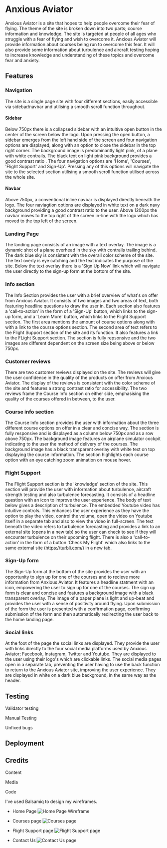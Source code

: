 # Anxious Aviator 

Anxious Aviator is a site that hopes to help people overcome their fear of flying. The theme of the site is broken down into two parts; course information and knowledge. The site is targeted at people of all ages who struggle with a fear of flying and wish to overcome it. Anxious Aviator will provide information about courses being run to overcome this fear. It will also provide some information about turbulence and aircraft testing hoping to increase knowledge and understanding of these topics and overcome fear and anxiety. 

<!-- Responsive mockup screenshots here -->

<!-- Features section here -->
## Features

### Navigation
The site is a single page site with four different sections, easily accessible via sidebar/navbar and utilising a smooth scroll function throughout.

#### Sidebar
Below 750px there is a collapsed sidebar with an intuitive open button in the center of the screen below the logo. Upon pressing the open button, a sidebar emerges from the left hand side of the screen and four navigation options are displayed, along with an option to close the sidebar in the top right corner. The background image is predominantly light pink, of a plane with white contrails. The black text on light pink background provides a good contrast ratio . The four navigation options are 'Home', 'Courses', 'Flight Support' and Sign-Up'. Pressing any of this options will navigate the site to the selected section utilising a smooth scroll function utilised across the whole site.

<!-- Screenshot of sidebar -->

#### Navbar
Above 750px, a conventional inline navbar is displayed directly beneath the logo. The four naviagtion options are displayed in white text on a dark navy background providing a good contrast ratio to the user. Above 1200px the navbar moves to the top right of the screen in-line with the logo which has moved to the top left of the screen.

<!-- Screenshot of navbar -->

### Landing Page
The landing page consists of an image with a text overlay. The image is a dynamic shot of a plane overhead in the sky with contrails trailing behind. The dark blue sky is consistent with the overall color scheme of the site. The text overly is eye catching and the text indicates the purpose of the site. Below the text overlay there is a 'Sign Up Now' link which will navigate the user directly to the sign-up form at the bottom of the site.

<!-- Screenshot of landing page -->


### Info section 

The Info Section provides the user with a brief overview of what's on offer from Anxious Aviator. It consists of two images and two areas of text, both featuring headline questions to draw the user in. Each section also features a 'call-to-action' in the form of a 'Sign-Up' button, which links to the sign-up form, and a 'Learn More' button, which links to the Flight Support section. The first area mentions the amount of course options along with
with a link to the course options section. The second area of text refers to the Flight Support section of the site and its function. It also features a link to the FLight Support section. The section is fully repsonsive and the two images are different dependent on the screen size being above or below 750px.

<!-- Screenshot of info section and different images above and below 750px -->


### Customer reviews

There are two customer reviews displayed on the site. The reviews will give the user confidence in the quality of the products on offer from Anxious Aviator. The display of the reviews is consistent with the color scheme of the site and features a strong contrast ratio for accessibility. The two reviews frame the Course Info section on either side, emphasising the quality of the courses offered in between, to the user.

<!-- Screenshot of Customer Review section -->


### Course info section

The Course Info section provides the user with information about the three different course options on offer in a clear and concise way. The section is fully responsive and is displayed as a column below 750px and as a row above 750px. The background image features an airplane simulator cockpit indicating to the user the method of delivery of the courses. The background image has a black transparent overlay with white text on top displaying the course information. The section highlights each course option with an eye catching zoom animation on mouse hover.

<!-- Screenshot of Course Info section -->


### Flight Support

The Flight Support section is the 'knowledge' section of the site. This section will provide the user with information about turbulence, aircraft strength testing and also turbulence forecasting. It consists of a headline question with an icon to improve the user experience. The body of text below gives a description of turbulence. The embedded Youtube video has intuitive controls. This enhances the user experience as they have the option to play the video, control the volume, open the video on Youtube itself in a separate tab and also to view the video in full-screen. The text beneath the video refers to turbulence forecasting and provides a link to an external site (opens in a new tab) so the user can check to see if they will encounter turbulence on their upcoming flight. There is also a 'call-to-action' in the form of a button 'Check My Flight' which also links to the same external site (https://turbli.com/) in a new tab.

<!-- Screenshot of Flight Support section and turbli.com -->

### Sign-Up form

The Sign-Up form at the bottom of the site provides the user with an opportunity to sign up for one of the courses and to recieve more information from Anxious Aviator. It features a headline statment with an icon, empowering the user to sign up for one of the courses. The sign up form is clear and concise and features a background image with a black transparent overlay. The image of a paper plane is light and up-beat and provides the user with a sense of positivity around flying. Upon submission of the form the user is presented with a confirmation page, confirming submission of the form and then automatically redirecting the user back to the home landing page.

<!-- Screenshot of Sign-Up form and confirmation page -->


### Social links

At the foot of the page the social links are displayed. They provide the user with links directly to the four social media platforms used by Anxious Aviator; Facebook, Instagram, Twitter and Youtube. They are displayed to the user using their logo's which are clickable links. The social media pages open in a separate tab, preventing the user having to use the back function to return to the Anxious Aviator site, improving the user experience. They are displayed in white on a dark blue background, in the same way as the header.

<!-- Screenshot of Social links -->




<!-- Testing -->


## Testing

Validator testing

Manual Testing

Unfixed bugs

<!-- Deployment -->
## Deployment

<!-- Credits -->
## Credits

Content

Media

Code






I've used Balsamiq to design my wireframes.

- Home Page
    ![Home Page Wireframe](documentation/anxiousaviator1.png)

- Courses page
    ![Courses page](documentation/courses.png)

- Flight Support page
    ![Flight Support page](documentation/flight-support.png)

- Contact Us
    ![Contact Us page](documentation/contact-us.png)
